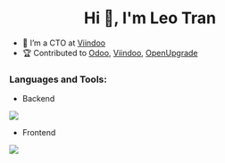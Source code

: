 <h1 align="center">Hi 👋, I'm Leo Tran</h1>

- 🏫 I’m a CTO at <a href="https://viindoo.com" target="_blank">Viindoo</a>
- 🏆 Contributed to <a href="https://github.com/odoo/odoo" target="_blank">Odoo</a>, <a href="https://github.com/Viindoo" target="_blank">Viindoo</a>, <a href="https://github.com/OCA/OpenUpgrade" target="_blank">OpenUpgrade</a>
<h3 align="left">Languages and Tools:</h3>

- Backend
<p align="left">
  <a href="https://skillicons.dev">
    <img src="https://skillicons.dev/icons?i=py,cs,java,php" />
  </a>
</p>

- Frontend
<p align="left">
  <a href="https://skillicons.dev">
    <img src="https://skillicons.dev/icons?i=html,js,css,scss" />
  </a>
</p>
<!--
**leotranviindoo/leotranviindoo** is a ✨ _special_ ✨ repository because its `README.md` (this file) appears on your GitHub profile.

Here are some ideas to get you started:

- 🔭 I’m currently working on ...
- 🌱 I’m currently learning ...
- 👯 I’m looking to collaborate on ...
- 🤔 I’m looking for help with ...
- 💬 Ask me about ...
- 📫 How to reach me: ...
- 😄 Pronouns: ...
- ⚡ Fun fact: ...
-->
